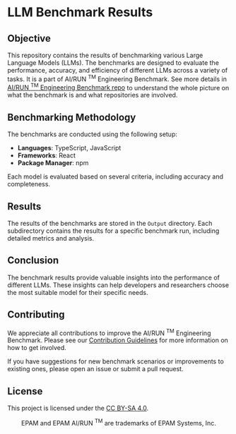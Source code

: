 # LLM Benchmark Results

## Objective

This repository contains the results of benchmarking various Large Language Models (LLMs). The benchmarks are designed to evaluate the performance, accuracy, and efficiency of different LLMs across a variety of tasks. It is a part of AI/RUN <sup>TM</sup> Engineering Benchmark. See more details in [AI/RUN <sup>TM</sup> Engineering Benchmark repo](https://github.com/epam/AIRUN-Engineering-Benchmark)  to understand the whole picture on what the benchmark is and what repositories are involved.

## Benchmarking Methodology

The benchmarks are conducted using the following setup:

- **Languages**: TypeScript, JavaScript
- **Frameworks**: React
- **Package Manager**: npm

Each model is evaluated based on several criteria, including accuracy and completeness.

## Results

The results of the benchmarks are stored in the `Output` directory. Each subdirectory contains the results for a specific benchmark run, including detailed metrics and analysis.

## Conclusion

The benchmark results provide valuable insights into the performance of different LLMs. These insights can help developers and researchers choose the most suitable model for their specific needs.

## Contributing

We appreciate all contributions to improve the AI/RUN <sup>TM</sup> Engineering Benchmark. Please see
our [Contribution Guidelines](CONTRIBUTING.md) for more information on how to get involved.

If you have suggestions for new benchmark scenarios or improvements to existing ones, please open an issue or submit a pull request.

## License

This project is licensed under the [CC BY-SA 4.0](/LICENSE).

<p align="center">
  EPAM and EPAM AI/RUN <sup>TM</sup> are trademarks of EPAM Systems, Inc. 
</p>
